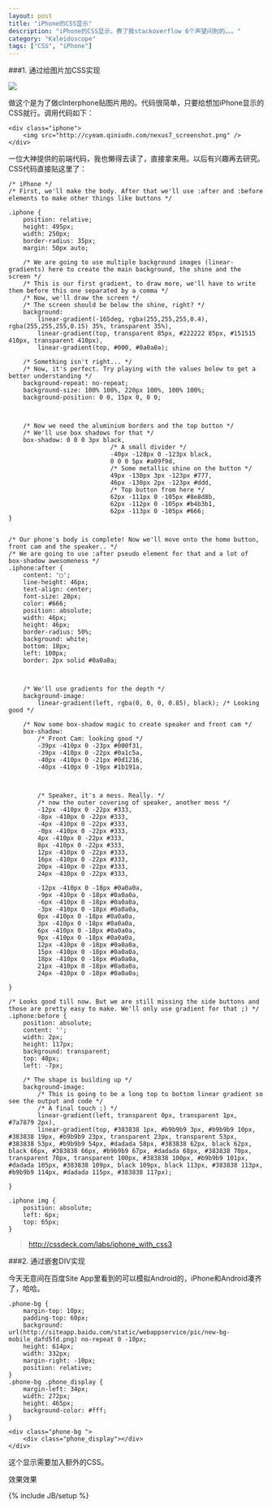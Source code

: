 ```yaml
---
layout: post
title: "iPhone的CSS显示"
description: "iPhone的CSS显示，费了我stackoverflow 6个声望问到的。。。"
category: "Kaleidoscope"
tags: ["CSS", "iPhone"]
---
```


###1. 通过给图片加CSS实现
<div class="iphone">
    <img src="http://cyeam.qiniudn.com/nexus7_screenshot.png" />
</div>

做这个是为了做cInterphone贴图片用的。代码很简单，只要给想加iPhone显示的CSS就行。调用代码如下：

	<div class="iphone">
	    <img src="http://cyeam.qiniudn.com/nexus7_screenshot.png" />
	</div>

一位大神提供的前端代码，我也懒得去读了，直接拿来用。以后有兴趣再去研究。CSS代码直接贴这里了：

	/* iPhone */
	/* First, we'll make the body. After that we'll use :after and :before elements to make other things like buttons */
	
	.iphone {
		position: relative;
		height: 495px;
		width: 250px;
		border-radius: 35px;
		margin: 50px auto;
		
		/* We are going to use multiple background images (linear-gradients) here to create the main background, the shine and the screen */
		/* This is our first gradient, to draw more, we'll have to write them before this one separated by a comma */
		/* Now, we'll draw the screen */
		/* The screen should be below the shine, right? */
		background: 
			linear-gradient(-165deg, rgba(255,255,255,0.4), rgba(255,255,255,0.15) 35%, transparent 35%),
			linear-gradient(top, transparent 85px, #222222 85px, #151515 410px, transparent 410px),
			linear-gradient(top, #000, #0a0a0a);
		
		/* Something isn't right... */
		/* Now, it's perfect. Try playing with the values below to get a better understanding */
		background-repeat: no-repeat;
		background-size: 100% 100%, 220px 100%, 100% 100%;
		background-position: 0 0, 15px 0, 0 0;
		
		
		
		/* Now we need the aluminium borders and the top button */
		/* We'll use box shadows for that */
		box-shadow: 0 0 0 3px black,
								/* A small divider */
								-40px -128px 0 -123px black,
								0 0 0 5px #a09f9d,
								/* Some metallic shine on the button */
								49px -130px 3px -123px #777,
								46px -130px 2px -123px #ddd,
								/* Top button from here */
								62px -111px 0 -105px #8e8d8b,
								62px -112px 0 -105px #b4b3b1,
								62px -113px 0 -105px #666;
	}
	
	
	/* Our phone's body is complete! Now we'll move onto the home button, front cam and the speaker.. */
	/* We are going to use :after pseudo element for that and a lot of box-shadow awesomeness */
	.iphone:after {
		content: '▢';
		line-height: 46px;
		text-align: center;
		font-size: 28px;
		color: #666;
		position: absolute;
		width: 46px;
		height: 46px;
		border-radius: 50%;
		background: white;
		bottom: 18px;
		left: 100px;
		border: 2px solid #0a0a0a;
		
		
		
		/* We'll use gradients for the depth */
		background-image:
			linear-gradient(left, rgba(0, 0, 0, 0.85), black); /* Looking good */
	
		/* Now some box-shadow magic to create speaker and front cam */
		box-shadow:
			/* Front Cam: looking good */
			-39px -410px 0 -23px #000f31,
			-39px -410px 0 -22px #0a1c5a,
			-40px -410px 0 -21px #0d1216,
			-40px -410px 0 -19px #1b191a,
			
			
		
			/* Speaker, it's a mess. Really. */ 
			/* now the outer covering of speaker, another mess */
			-12px -410px 0 -22px #333,
			-8px -410px 0 -22px #333,
			-4px -410px 0 -22px #333,
			-0px -410px 0 -22px #333,
			4px -410px 0 -22px #333,
			8px -410px 0 -22px #333,
			12px -410px 0 -22px #333,
			16px -410px 0 -22px #333,
			20px -410px 0 -22px #333,
			24px -410px 0 -22px #333,
			
			-12px -410px 0 -18px #0a0a0a,
			-9px -410px 0 -18px #0a0a0a,
			-6px -410px 0 -18px #0a0a0a,
			-3px -410px 0 -18px #0a0a0a,
			0px -410px 0 -18px #0a0a0a,
			3px -410px 0 -18px #0a0a0a,
			6px -410px 0 -18px #0a0a0a,
			9px -410px 0 -18px #0a0a0a,
			12px -410px 0 -18px #0a0a0a,
			15px -410px 0 -18px #0a0a0a,
			18px -410px 0 -18px #0a0a0a,
			21px -410px 0 -18px #0a0a0a,
			24px -410px 0 -18px #0a0a0a;
	
	}
	
	/* Looks good till now. But we are still missing the side buttons and those are pretty easy to make. We'll only use gradient for that ;) */
	.iphone:before {
		position: absolute;
		content: '';
		width: 2px;
		height: 117px;
		background: transparent;
		top: 40px;
		left: -7px;
		
		/* The shape is building up */
		background-image:
			/* This is going to be a long top to bottom linear gradient so see the output and code */
			/* A final touch ;) */
			linear-gradient(left, transparent 0px, transparent 1px, #7a7879 2px),
			linear-gradient(top, #383838 1px, #b9b9b9 3px, #b9b9b9 10px, #383838 19px, #b9b9b9 23px, transparent 23px, transparent 53px, #383838 53px, #b9b9b9 54px, #dadada 58px, #383838 62px, black 62px, black 66px, #383838 66px, #b9b9b9 67px, #dadada 68px, #383838 70px, transparent 70px, transparent 100px, #383838 100px, #b9b9b9 101px, #dadada 105px, #383838 109px, black 109px, black 113px, #383838 113px, #b9b9b9 114px, #dadada 115px, #383838 117px);
		
	}
	
	.iphone img {
		position: absolute;
		left: 6px;
		top: 65px;
	}


> http://cssdeck.com/labs/iphone_with_css3

###2. 通过嵌套DIV实现

今天无意间在百度Site App里看到的可以模拟Android的，iPhone和Android凑齐了，哈哈。

	.phone-bg {
	    margin-top: 10px;
	    padding-top: 60px;
	    background: url(http://siteapp.baidu.com/static/webappservice/pic/new-bg-mobile_dafd5fd.png) no-repeat 0 -10px;
	    height: 614px;
	    width: 332px;
	    margin-right: -10px;
	    position: relative;
	}
	.phone-bg .phone_display {
	    margin-left: 34px;
	    width: 272px;
	    height: 465px;
	    background-color: #fff;
	}

	<div class="phone-bg ">
	    <div class="phone_display"></div>
	</div>

这个显示需要加入额外的CSS。

<div class="phone-bg ">
    <div class="phone_display">
		效果效果
	</div>
</div>


{% include JB/setup %}